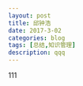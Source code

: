 ```yaml
---
layout: post
title: 邱钟浩
date: 2017-3-02
categories: blog
tags: [总结,知识管理]
description: qqq
---
```


111
